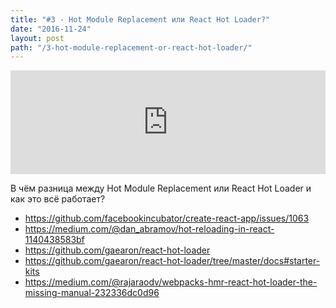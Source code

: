 ```yaml
---
title: "#3 - Hot Module Replacement или React Hot Loader?"
date: "2016-11-24"
layout: post
path: "/3-hot-module-replacement-or-react-hot-loader/"
---
```


<iframe width="100%" height="166" scrolling="no" frameborder="no" src="https://w.soundcloud.com/player/?url=https%3A//api.soundcloud.com/tracks/317494060&amp;color=ff5500&amp;auto_play=false&amp;hide_related=false&amp;show_comments=true&amp;show_user=true&amp;show_reposts=false"></iframe>

В чём разница между Hot Module Replacement или React Hot Loader и как это всё работает?

- https://github.com/facebookincubator/create-react-app/issues/1063
- https://medium.com/@dan_abramov/hot-reloading-in-react-1140438583bf
- https://github.com/gaearon/react-hot-loader
- https://github.com/gaearon/react-hot-loader/tree/master/docs#starter-kits
- https://medium.com/@rajaraodv/webpacks-hmr-react-hot-loader-the-missing-manual-232336dc0d96
